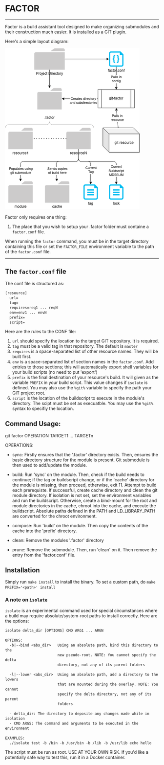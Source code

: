 # FACTOR
---
Factor is a build assistant tool designed to make organizing submodules and their construction much easier. It is installed as a GIT plugin.

Here's a simple layout diagram:  

![factor_diagram](factor.png)

Factor only requires one thing:
1. The place that you wish to setup your .factor folder must containe a `factor.conf` file.

When running the `factor` command, you must be in the target directory containing this file or set the `FACTOR_FILE` environment variable to the path of the `factor.conf` file.

---

## The `factor.conf` file
The conf file is structured as:
```
[resource]
  url=
  tag=
  requires=req1 ... reqN
  env=env1 ... envN
  prefix=
  script=
```
Here are the rules to the CONF file:
1. `url` should specify the location to the target GIT repository. It is required.
2. `tag` must be a valid tag in that repository. The default is `master`
3. `requires` is a space-separated list of other resource names. They will be built first.
4. `env` is a space-separated list of section names in the `factor.conf`. Add entries to those sections; this will automatically export shell variables for your build scripts (no need to put 'export')
5. `prefix` is the final destination of your resource's build. It will given as the variable `PREFIX` in your build script. This value changes if `isolate` is defined. You may also use the `%git%` variable to specify the path your GIT project root.
6. `script` is the location of the buildscript to execute in the module's directory. The scipt must be set as execuatble. You may use the `%git%` syntax to specifiy the location.

## Command Usage:
git factor OPERATION TARGET1 ... TARGETn  

OPERATIONS:
  - sync:
      Firstly ensures that the '.factor' directory exists. Then, ensures the
      basic directory structure for the module is present. Git submodule is 
      then used to add/update the module.
      
  - build:
      Run 'sync' on the module. Then, check if the build needs to continue;
      if the tag or buildscript change, or if the 'cache' directory for the
      module is missing, then proceed, otherwise, exit 11. Attempt to build
      each prerequiste. If successful, create cache directory and clean the
      git module directory. If isolation is not set, set the environment
      variables and run the buildscript. Otherwise, create a bind-mount for
      the root and module directories in the cache, chroot into the cache,
      and execute the buildscript. Absolute paths defined in the PATH and
      LD_LIBRARY_PATH are converted for the chroot environment.
      
  - compose:
      Run 'build' on the module. Then copy the contents of the cache into
      the 'prefix' directory.
    
  - clean:
      Remove the modules '.factor' directory
   
  - prune:
      Remove the submodule. Then, run 'clean' on it. Then remove the entry
      from the 'factor.conf' file.

## Installation
Simply run `make install` to install the binary. To set a custom path, do `make PREFIX='<path>' install`

### A note on `isolate`
`isolate` is an experimental command used for special circumstances where a
build may require absolute/system-root paths to install correctly. Here are
the options:

```
isolate delta_dir [OPTIONS] CMD ARG1 ... ARGN

OPTIONS:
  -b|--bind <abs_dir>   Using an absolute path, bind this directory to the
                        new pseudo-root. NOTE: You cannot specify the delta
                        directory, not any of its parent folders
                        
  -l|--lower <abs_dir>  Using an absolute path, add a directory to the lowers
                        that are mounted during the overlay. NOTE: You cannot 
                        specify the delta directory, not any of its parent 
                        folders

  - delta_dir: The directory to deposite any changes made while in isolation
  - CMD ARGS: The command and arguments to be executed in the environment
  
EXAMPLES:
  ./isolate test -b /bin -b /usr/bin -b /lib -b /usr/lib echo hello
```

The script must be run as root. USE AT YOUR OWN RISK.
If you'd like a potentially safe way to test this, run it
in a Docker container.
